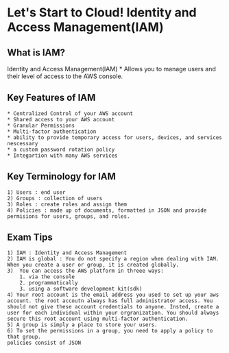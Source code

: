 # Let's Start to Cloud! Identity and Access Management(IAM)

## What is IAM?
Identity and Access Management(IAM)
    * Allows you to manage users and their level of access to the AWS console.

## Key Features of IAM
    * Centralized Control of your AWS account
    * Shared access to your AWS account
    * Granular Permissions
    * Multi-factor authentication
    * ability to provide temporary access for users, devices, and services nescessary
    * a custom password rotation policy
    * Integartion with many AWS services

## Key Terminology for IAM
    1) Users : end user
    2) Groups : collection of users
    3) Roles : create roles and assign them
    4) Policies : made up of documents, formatted in JSON and provide permisions for users, groups, and roles.

## Exam Tips
    1) IAM : Identity and Access Management
    2) IAM is global : You do not specify a region when dealing with IAM. When you create a user or group, it is created globally.
    3)  You can access the AWS platform in threee ways:
        1. via the console
        2. programmatically
        3. using a software development kit(sdk)
    4) Your root account is the email address you used to set up your aws account. the root accoutn always has full administrator access. You should not give these account credentials to anyone. Insted, create a user for each individual within your orgranization. You should always secure this root account using multi-factor authentication.
    5) A group is simply a place to store your users.
    6) To set the permissions in a group, you need to apply a policy to that group.
    policies consist of JSON

